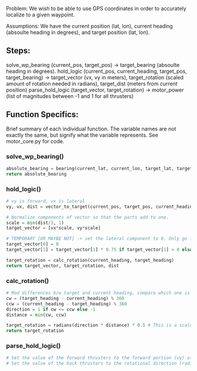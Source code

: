 Problem: We wish to be able to use GPS coordinates in order to accurately localize to a given waypoint.

Assumptions: We have the current position (lat, lon), current heading (absoulte heading in degrees), and target position (lat, lon).

## Steps:
solve_wp_bearing (current_pos, target_pos) -> target_bearing (absoulte heading in degrees).
hold_logic (current_pos, current_heading, target_pos, target_bearing) -> target_vector (vx, vy in meters), target_rotation (scaled amount of rotation needed in radians), target_dist (meters from current position)
parse_hold_logic (target_vector, target_rotation) -> motor_power (list of magnitudes between -1 and 1 for all thrusters)

## Function Specifics:
Brief summary of each individual function. The variable names are not exactly the same, but signify what the variable represents.
See motor_core.py for code.

### solve_wp_bearing()
```python
absolute_bearing = bearing(current_lat, current_lon, target_lat, target_lon)
return absolute_bearing
```

### hold_logic()
```python
# vy is forward, vx is lateral
vy, vx, dist = vector_to_target(current_pos, target_pos, current_heading)

# Normalize components of vector so that the parts add to one.
scale = min(dist/3, 1)
target_vector = [vx*scale, vy*scale]

# TEMPORARY [OR MAYBE NOT] -> set the lateral component to 0. Only go forward if the vector is positive.
target_vector[0] = 0
target_vector[1] = target_vector[1] * 0.75 if target_vector[1] > 0 else 0

target_rotation = calc_rotation(current_heading, target_heading)
return target_vector, target_rotation, dist
```

### calc_rotation()
```python
# Mod differences b/w target and current heading, compare which one is smaller to determine direction.
cw = (target_heading - current_heading) % 360
ccw = (current_heading - target_heading) % 360
direction = 1 if cw <= ccw else -1
distance = min(cw, ccw)

target_rotation = radians(direction * distance) * 0.5 # This is a scale, don't know if it is actually necessary
return target_rotation 
```

### parse_hold_logic()
```python
# Set the value of the forward thrusters to the forward portion (vy) of the target vector, scaled by 0.5, holding to in between -1 and 1.
# Set the value of the back thrusters to the rotational direction (radians) of the target vector, hoding to in between -1 and 1.
```